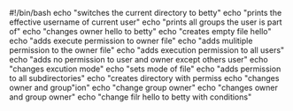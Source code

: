 #!/bin/bash
echo "switches the current directory to betty"
echo "prints the effective username of current user"
echo "prints all groups the user is part of"
echo "changes owner hello to betty"
echo "creates empty file hello"
echo "adds execute permission to owner file"
echo "adds mulitiple permission to the owner file"
echo "adds execution permission to all users"
echo "adds no permission to user and owner except others user"
echo "changes excution mode"
echo "sets mode of file"
echo "adds permission to all subdirectories"
echo "creates directory with permiss
echo "changes owner and group"ion"
echo "change group owner"
echo "changes owner and group owner"
echo "change filr hello to betty with conditions" 

